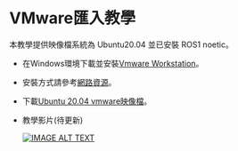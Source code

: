 # VMware匯入教學

本教學提供映像檔系統為 Ubuntu20.04 並已安裝 ROS1 noetic。

- 在Windows環境下載並安裝[Vmware Workstation](https://www.vmware.com/tw/products/workstation-player.html)。
  
- 安裝方式請參考[網路資源](https://pcrookie.com/?p=613)。

- 下載[Ubuntu 20.04 vmware映像檔](https://mega.nz/file/BJFBjB5D#GQhEiu3aQKKjv4TdY5lJGS0zsH7EZh_bQ5YAXnCGkwU)。

- 教學影片(待更新)

  [![IMAGE ALT TEXT](https://emanual.robotis.com/assets/images/platform/turtlebot3/overview/turtlebot3_with_logo.png)](https://www.youtube.com/watch?v=lgIQuP1-zpw)
